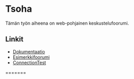 Tsoha
=====

Tämän työn aiheena on web-pohjainen keskustelufoorumi.

Linkit
------
* [Dokumentaatio](https://github.com/jllang/Tsoha/tree/master/doc "Dokumentaatio")
* [Esimerkkifoorumi](http://91.158.178.74:8080/tsoha "Esimerkkifoorumi")
* [ConnectionTest](http://91.158.178.74:8080/connection-test/ "ConnectionTest")

=======
